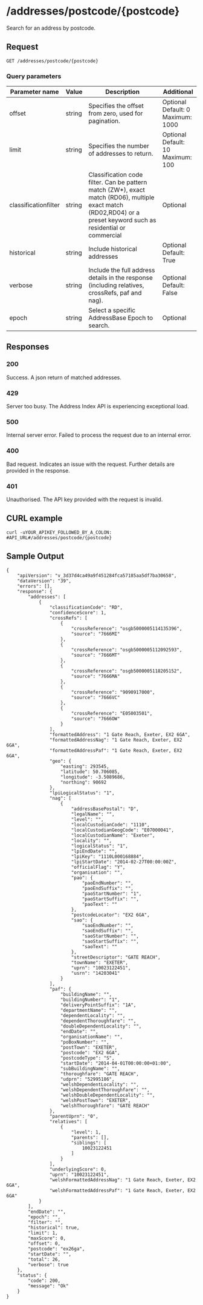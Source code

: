 <h1>/addresses/postcode/{postcode}</h1>

<p>Search for an address by postcode.</p>

<h2>Request</h2>

<p><code>GET /addresses/postcode/{postcode}</code></p>
   

<h3>Query parameters</h3>

<table class="table">
    <thead class="table--head">
    <th scope="col" class="table--header--cell">Parameter name</th>
    <th scope="col" class="table--header--cell">Value</th>
    <th scope="col" class="table--header--cell">Description</th>
    <th scope="col" class="table--header--cell">Additional</th>
    </thead>
    <tbody>
    <tr class="table--row">
        <td class="table--cell">offset</td>
        <td class="table--cell">string</td>
        <td class="table--cell">Specifies the offset from zero, used for pagination.</td>
        <td class="table--cell">
            Optional
            <br>Default: 0
            <br>Maximum: 1000
        </td>
    </tr>
    <tr class="table--row">
        <td class="table--cell">limit</td>
        <td class="table--cell">string</td>
        <td class="table--cell">Specifies the number of addresses to return.</td>
        <td class="table--cell">
            Optional
            <br>Default: 10
            <br>Maximum: 100
        </td>
    </tr>
    <tr class="table--row">
        <td class="table--cell">classificationfilter</td>
        <td class="table--cell">string</td>
        <td class="table--cell">Classification code filter. Can be pattern match (ZW*), exact match (RD06), multiple exact match (RD02,RD04) or a preset keyword such as residential or commercial</td>
        <td class="table--cell">
            Optional
        </td>
    </tr>
    <tr class="table--row">
        <td class="table--cell">historical</td>
        <td class="table--cell">string</td>
        <td class="table--cell">Include historical addresses</td>
        <td class="table--cell">
            Optional
            <br>Default: True
        </td>
    </tr>
    <tr class="table--row">
        <td class="table--cell">verbose</td>
        <td class="table--cell">string</td>
        <td class="table--cell">Include the full address details in the response (including relatives, crossRefs, paf and nag).</td>
        <td class="table--cell">
            Optional
            <br>Default: False
        </td>
    </tr>
    <tr class="table--row">
        <td class="table--cell">epoch</td>
        <td class="table--cell">string</td>
        <td class="table--cell">Select a specific AddressBase Epoch to search.</td>
        <td class="table--cell">
            Optional
        </td>
    </tr>
    </tbody>
</table>

    

<h2>Responses</h2>
    
<h3>200</h3>
<p>Success. A json return of matched addresses.</p>

<h3>429</h3>
<p>Server too busy. The Address Index API is experiencing exceptional load.</p>

<h3>500</h3>
<p>Internal server error. Failed to process the request due to an internal error.</p>

<h3>400</h3>
<p>Bad request. Indicates an issue with the request. Further details are provided in the response.</p>
    
<h3>401</h3>
<p>Unauthorised. The API key provided with the request is invalid.</p>
    

   <h2>CURL example</h2>

   <pre><code>curl -uYOUR_APIKEY_FOLLOWED_BY_A_COLON: #API_URL#/addresses/postcode/{postcode}</code></pre>


   <h2>Sample Output</h2>

   <pre><code>{
    &#34;apiVersion&#34;: &#34;v_3d37d4ca49a9f451284fca57185aa5df7ba30658&#34;,
    &#34;dataVersion&#34;: &#34;39&#34;,
    &#34;errors&#34;: [],
    &#34;response&#34;: {
        &#34;addresses&#34;: [
            {
                &#34;classificationCode&#34;: &#34;RD&#34;,
                &#34;confidenceScore&#34;: 1,
                &#34;crossRefs&#34;: [
                    {
                        &#34;crossReference&#34;: &#34;osgb5000005114135396&#34;,
                        &#34;source&#34;: &#34;7666MI&#34;
                    },
                    {
                        &#34;crossReference&#34;: &#34;osgb5000005112092593&#34;,
                        &#34;source&#34;: &#34;7666MT&#34;
                    },
                    {
                        &#34;crossReference&#34;: &#34;osgb5000005118205152&#34;,
                        &#34;source&#34;: &#34;7666MA&#34;
                    },
                    {
                        &#34;crossReference&#34;: &#34;9090917000&#34;,
                        &#34;source&#34;: &#34;7666VC&#34;
                    },
                    {
                        &#34;crossReference&#34;: &#34;E05003501&#34;,
                        &#34;source&#34;: &#34;7666OW&#34;
                    }
                ],
                &#34;formattedAddress&#34;: &#34;1 Gate Reach, Exeter, EX2 6GA&#34;,
                &#34;formattedAddressNag&#34;: &#34;1 Gate Reach, Exeter, EX2 6GA&#34;,
                &#34;formattedAddressPaf&#34;: &#34;1 Gate Reach, Exeter, EX2 6GA&#34;,
                &#34;geo&#34;: {
                    &#34;easting&#34;: 293545,
                    &#34;latitude&#34;: 50.706085,
                    &#34;longitude&#34;: -3.5089686,
                    &#34;northing&#34;: 90692
                },
                &#34;lpiLogicalStatus&#34;: &#34;1&#34;,
                &#34;nag&#34;: [
                    {
                        &#34;addressBasePostal&#34;: &#34;D&#34;,
                        &#34;legalName&#34;: &#34;&#34;,
                        &#34;level&#34;: &#34;&#34;,
                        &#34;localCustodianCode&#34;: &#34;1110&#34;,
                        &#34;localCustodianGeogCode&#34;: &#34;E07000041&#34;,
                        &#34;localCustodianName&#34;: &#34;Exeter&#34;,
                        &#34;locality&#34;: &#34;&#34;,
                        &#34;logicalStatus&#34;: &#34;1&#34;,
                        &#34;lpiEndDate&#34;: &#34;&#34;,
                        &#34;lpiKey&#34;: &#34;1110L000168884&#34;,
                        &#34;lpiStartDate&#34;: &#34;2014-02-27T00:00:00Z&#34;,
                        &#34;officialFlag&#34;: &#34;Y&#34;,
                        &#34;organisation&#34;: &#34;&#34;,
                        &#34;pao&#34;: {
                            &#34;paoEndNumber&#34;: &#34;&#34;,
                            &#34;paoEndSuffix&#34;: &#34;&#34;,
                            &#34;paoStartNumber&#34;: &#34;1&#34;,
                            &#34;paoStartSuffix&#34;: &#34;&#34;,
                            &#34;paoText&#34;: &#34;&#34;
                        },
                        &#34;postcodeLocator&#34;: &#34;EX2 6GA&#34;,
                        &#34;sao&#34;: {
                            &#34;saoEndNumber&#34;: &#34;&#34;,
                            &#34;saoEndSuffix&#34;: &#34;&#34;,
                            &#34;saoStartNumber&#34;: &#34;&#34;,
                            &#34;saoStartSuffix&#34;: &#34;&#34;,
                            &#34;saoText&#34;: &#34;&#34;
                        },
                        &#34;streetDescriptor&#34;: &#34;GATE REACH&#34;,
                        &#34;townName&#34;: &#34;EXETER&#34;,
                        &#34;uprn&#34;: &#34;10023122451&#34;,
                        &#34;usrn&#34;: &#34;14203041&#34;
                    }
                ],
                &#34;paf&#34;: {
                    &#34;buildingName&#34;: &#34;&#34;,
                    &#34;buildingNumber&#34;: &#34;1&#34;,
                    &#34;deliveryPointSuffix&#34;: &#34;1A&#34;,
                    &#34;departmentName&#34;: &#34;&#34;,
                    &#34;dependentLocality&#34;: &#34;&#34;,
                    &#34;dependentThoroughfare&#34;: &#34;&#34;,
                    &#34;doubleDependentLocality&#34;: &#34;&#34;,
                    &#34;endDate&#34;: &#34;&#34;,
                    &#34;organisationName&#34;: &#34;&#34;,
                    &#34;poBoxNumber&#34;: &#34;&#34;,
                    &#34;postTown&#34;: &#34;EXETER&#34;,
                    &#34;postcode&#34;: &#34;EX2 6GA&#34;,
                    &#34;postcodeType&#34;: &#34;S&#34;,
                    &#34;startDate&#34;: &#34;2014-04-01T00:00:00+01:00&#34;,
                    &#34;subBuildingName&#34;: &#34;&#34;,
                    &#34;thoroughfare&#34;: &#34;GATE REACH&#34;,
                    &#34;udprn&#34;: &#34;52995186&#34;,
                    &#34;welshDependentLocality&#34;: &#34;&#34;,
                    &#34;welshDependentThoroughfare&#34;: &#34;&#34;,
                    &#34;welshDoubleDependentLocality&#34;: &#34;&#34;,
                    &#34;welshPostTown&#34;: &#34;EXETER&#34;,
                    &#34;welshThoroughfare&#34;: &#34;GATE REACH&#34;
                },
                &#34;parentUprn&#34;: &#34;0&#34;,
                &#34;relatives&#34;: [
                    {
                        &#34;level&#34;: 1,
                        &#34;parents&#34;: [],
                        &#34;siblings&#34;: [
                            10023122451
                        ]
                    }
                ],
                &#34;underlyingScore&#34;: 0,
                &#34;uprn&#34;: &#34;10023122451&#34;,
                &#34;welshFormattedAddressNag&#34;: &#34;1 Gate Reach, Exeter, EX2 6GA&#34;,
                &#34;welshFormattedAddressPaf&#34;: &#34;1 Gate Reach, Exeter, EX2 6GA&#34;
            }
        ],
        &#34;endDate&#34;: &#34;&#34;,
        &#34;epoch&#34;: &#34;&#34;,
        &#34;filter&#34;: &#34;&#34;,
        &#34;historical&#34;: true,
        &#34;limit&#34;: 1,
        &#34;maxScore&#34;: 0,
        &#34;offset&#34;: 0,
        &#34;postcode&#34;: &#34;ex26ga&#34;,
        &#34;startDate&#34;: &#34;&#34;,
        &#34;total&#34;: 26,
        &#34;verbose&#34;: true
    },
    &#34;status&#34;: {
        &#34;code&#34;: 200,
        &#34;message&#34;: &#34;Ok&#34;
    }
}</code></pre>